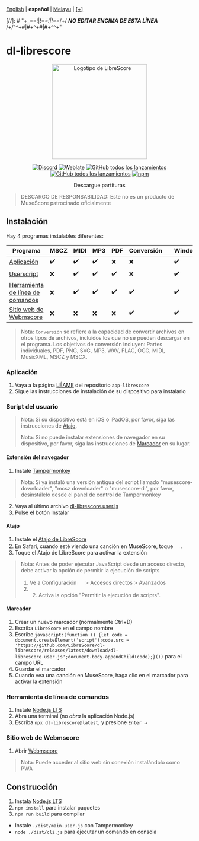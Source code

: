 <div dir="ltr" align="left">

&#8206;[English](/docs/en/README.md) | &#8206;**español** | &#8206;[Melayu](/docs/ms/BACASAYA.md) | &#8206;[[+]](https://librescore.ddns.net/projects/librescore/docs)

[//]: # "\+\_==!|!=_=!|!==_/+/ ***NO EDITAR ENCIMA DE ESTA LÍNEA*** /+/^^+#|#+^+#|#+^^\+\"

# dl-librescore

<div align="center">

<img src="https://github.com/LibreScore/dl-musescore/raw/master/images/logo.png" width="256" alt="Logotipo de LibreScore">

[![Discord](https://img.shields.io/discord/774491656643674122?color=5865F2&label=&labelColor=555555&logo=discord&logoColor=FFFFFF)](https://discord.gg/DKu7cUZ4XQ) [![Weblate](https://librescore.ddns.net/widgets/librescore/-/dl-librescore/svg-badge.svg)](https://librescore.ddns.net/engage/librescore) [![GitHub todos los lanzamientos](https://img.shields.io/github/downloads/LibreScore/app-librescore/total.svg?label=Aplicación)](https://github.com/LibreScore/app-librescore/releases/latest) [![GitHub todos los lanzamientos](https://img.shields.io/github/downloads/LibreScore/dl-librescore/total.svg?label=Userscript)](https://github.com/LibreScore/dl-librescore/releases/latest) [![npm](https://img.shields.io/npm/dt/dl-librescore?label=Command-line+tool)](https://www.npmjs.com/package/dl-librescore)

Descargue partituras

</div>

> DESCARGO DE RESPONSABILIDAD: Este no es un producto de MuseScore patrocinado oficialmente

## Instalación

Hay 4 programas instalables diferentes:

| Programa                                                                            | MSCZ | MIDI | MP3 | PDF | Conversión|     | Windows | macOS | Linux | Android | iOS/iPadOS |
| ---------------------------------------------------------------------------------- | ---- | ---- | --- | --- | ---------- | --- | ------- | ----- | ----- | ------- | ---------- |
| [Aplicación](#aplicación)                             | ✔️   | ✔️   | ✔️  | ❌  | ❌         |     | ✔️      | ✔️    | ❌    | ✔️      | ❌         |
| [Userscript](#userscript)               | ❌   | ✔️   | ✔️  | ✔️  | ❌         |     | ✔️      | ✔️    | ✔️    | ✔️      | ✔️         |
| [Herramienta de línea de comandos](#herramienta-de-línea-de-comandos) | ❌   | ✔️   | ✔️  | ✔️  | ✔️         |     | ✔️      | ✔️    | ✔️    | ✔️      | ❌         |
| [Sitio web de Webmscore](#sitio-web-de-webmscore) | ❌   | ❌   | ❌  | ❌  | ✔️         |     | ✔️      | ✔️    | ✔️    | ✔️      | ✔️         |

> Nota: `Conversión` se refiere a la capacidad de convertir archivos en otros tipos de archivos, incluidos los que no se pueden descargar en el programa.
> Los objetivos de conversión incluyen: Partes individuales, PDF, PNG, SVG, MP3, WAV, FLAC, OGG, MIDI, MusicXML, MSCZ y MSCX.

### Aplicación

1. Vaya a la página [LÉAME](../../../app-librescore#instalación) del repositorio `app-librescore`
2. Sigue las instrucciones de instalación de su dispositivo para instalarlo

### Script del usuario

> Nota: Si su dispositivo está en iOS o iPadOS, por favor, siga las instrucciones de [Atajo](#atajo).
>
> Nota: Si no puede instalar extensiones de navegador en su dispositivo, por favor, siga las instrucciones de [Marcador](#marcador) en su lugar.

#### Extensión del navegador

1. Instale [Tampermonkey](https://www.tampermonkey.net)

> Nota: Si ya instaló una versión antigua del script llamado "musescore-downloader", "mcsz downloader" o "musescore-dl", por favor, desinstálelo desde el panel de control de Tampermonkey

2. Vaya al último archivo [dl-librescore.user.js](https://github.com/LibreScore/dl-librescore/releases/latest/download/dl-librescore.user.js)
3. Pulse el botón Instalar

#### Atajo

1. Instale el [Atajo de LibreScore](https://www.icloud.com/shortcuts/901d8778d2da4f7db9272d3b2232d0fe)
2. En Safari, cuando esté viendo una canción en MuseScore, toque <img src="https://help.apple.com/assets/61800C7E6EA4632586448084/61800C896EA463258644809A/en_US/01f5a9889bbecc202d8cbb3067a261ad.png" height="16">.
3. Toque el Atajo de LibreScore para activar la extensión

> Nota: Antes de poder ejecutar JavaScript desde un acceso directo, debe activar la opción de permitir la ejecución de scripts
>
> 1. Ve a Configuración <img src="https://help.apple.com/assets/61800C7E6EA4632586448084/61800C896EA463258644809A/en_US/492fec5aff74dbdef9b526177c3804b4.png" height="16"> > Accesos directos > Avanzados
> 2. 2. Activa la opción "Permitir la ejecución de scripts".

#### Marcador

1. Crear un nuevo marcador (normalmente Ctrl+D)
2. Escriba `LibreScore` en el campo nombre
3. Escribe `javascript:(function () {let code = document.createElement('script');code.src = 'https://github.com/LibreScore/dl-librescore/releases/latest/download/dl-librescore.user.js';document.body.appendChild(code);}())` para el campo URL
4. Guardar el marcador
5. Cuando vea una canción en MuseScore, haga clic en el marcador para activar la extensión

### Herramienta de línea de comandos

1. Instale [Node.js LTS](https://nodejs.org)
2. Abra una terminal (no _abra_ la aplicación Node.js)
3. Escriba `npx dl-librescore@latest`, y presione `Enter ↵`

### Sitio web de Webmscore

1. Abrir [Webmscore](https://librescore.github.io)

> Nota: Puede acceder al sitio web sin conexión instalándolo como PWA

## Construcción

1. Instala [Node.js LTS](https://nodejs.org)
2. `npm install` para instalar paquetes
3. `npm run build` para compilar

- Instale `./dist/main.user.js` con Tampermonkey
- `node ./dist/cli.js` para ejecutar un comando en consola

</div>
